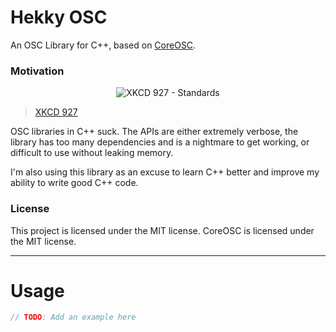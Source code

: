 # Hekky OSC

An OSC Library for C++, based on [CoreOSC](https://github.com/PaciStardust/CoreOSC-UTF8).

### Motivation

<p align="center">
<img alt="XKCD 927 - Standards" src="https://user-images.githubusercontent.com/7695629/204110847-b113dea6-32cc-48e5-8b40-8e1f36ab085b.png">
</p>

> [XKCD 927](https://xkcd.com/927/)

OSC libraries in C++ suck. The APIs are either extremely verbose, the library has too many dependencies and is a nightmare to get working, or difficult to use without leaking memory.

I'm also using this library as an excuse to learn C++ better and improve my ability to write good C++ code.

### License

This project is licensed under the MIT license. CoreOSC is licensed under the MIT license.

---

# Usage

```cpp
// TODO: Add an example here
```

